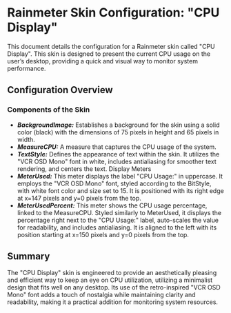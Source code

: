 # Rainmeter Skin Configuration: "CPU Display"
This document details the configuration for a Rainmeter skin called "CPU Display". This skin is designed to present the current CPU usage on the user’s desktop, providing a quick and visual way to monitor system performance.

## Configuration Overview
### Components of the Skin
- **_BackgroundImage:_** Establishes a background for the skin using a solid color (black) with the dimensions of 75 pixels in height and 65 pixels in width.
- **_MeasureCPU:_** A measure that captures the CPU usage of the system.
- **_TextStyle:_** Defines the appearance of text within the skin. It utilizes the "VCR OSD Mono" font in white, includes antialiasing for smoother text rendering, and centers the text.
Display Meters
- **_MeterUsed:_** This meter displays the label "CPU Usage:" in uppercase. It employs the "VCR OSD Mono" font, styled according to the BitStyle, with white font color and size set to 15. It is positioned with its right edge at x=147 pixels and y=0 pixels from the top.
- **_MeterUsedPercent:_** This meter shows the CPU usage percentage, linked to the MeasureCPU. Styled similarly to MeterUsed, it displays the percentage right next to the "CPU Usage:" label, auto-scales the value for readability, and includes antialiasing. It is aligned to the left with its position starting at x=150 pixels and y=0 pixels from the top.

## Summary
The "CPU Display" skin is engineered to provide an aesthetically pleasing and efficient way to keep an eye on CPU utilization, utilizing a minimalist design that fits well on any desktop. Its use of the retro-inspired "VCR OSD Mono" font adds a touch of nostalgia while maintaining clarity and readability, making it a practical addition for monitoring system resources.